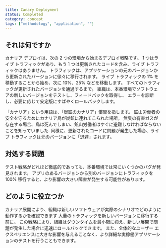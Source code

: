```yaml
---
title: Canary Deployment
status: Completed
category: concept
tags: ["methodology", "application", ""]
---
```


## それは何ですか

カナリア デプロイは、次の 2 つの環境から始まるデプロイ戦略です。
1 つはライブ トラフィックがあり、もう 1 つは更新されたコードを含み、ライブ トラフィックはありません。
トラフィックは、アプリケーションの元のバージョンから更新されたバージョンに徐々に移行されます。
ライブ トラフィックの 1% を移動することから始め、次に 10%、25% などを移動します。
すべてのトラフィックが更新されたバージョンを通過するまで。
組織は、本番環境でソフトウェアの新しいバージョンをテストし、フィードバックを取得し、
エラーを診断し、必要に応じて安定版にすばやくロールバックします。

「カナリア」という用語は、「炭鉱のカナリア」慣習を指します。
鉱山労働者の安全を守るためにカナリア鳥が炭鉱に連れてこられた場所。
無臭の有害ガスが存在する場合、鳥は死んでしまい、鉱山労働者はすぐに避難しなければならないことを知っていました.
同様に、更新されたコードに問題が発生した場合、ライブ トラフィックは元のバージョンに「退避」されます。

## 対処する問題

テスト戦略がどれほど徹底的であっても、本番環境では常にいくつかのバグが発見されます。
アプリのあるバージョンから別のバージョンにトラフィックを 100% 移行すると、より影響の大きい障害が発生する可能性があります。

## どのように役立つか

カナリア展開により、組織は新しいソフトウェアが実際のシナリオでどのように動作するかを確認できます
大量のトラフィックを新しいバージョンに移行する前に。
この戦略により、組織はダウンタイムを最小限に抑え、新しい展開で問題が発生した場合に迅速にロールバックできます。
また、全体的なユーザー エクスペリエンスに大きな影響を与えることなく、より詳細な実稼働アプリケーションのテストを行うこともできます。
